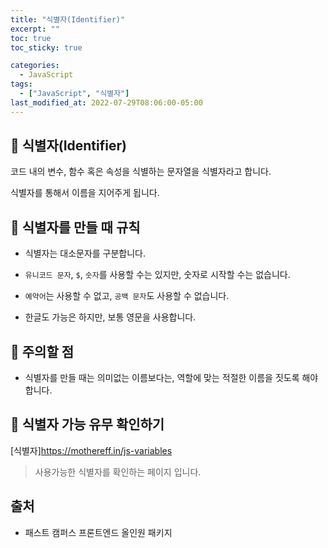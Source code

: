 ```yaml
---
title: "식별자(Identifier)"
excerpt: ""
toc: true
toc_sticky: true

categories:
  - JavaScript
tags:
  - ["JavaScript", "식별자"]
last_modified_at: 2022-07-29T08:06:00-05:00
---
```


## 📄 식별자(Identifier)

코드 내의 변수, 함수 혹은 속성을 식별하는 문자열을 식별자라고 합니다.

식별자를 통해서 이름을 지어주게 됩니다.

## 📄 식별자를 만들 때 규칙

- 식별자는 대소문자를 구분합니다.

- `유니코드 문자`, `$`, `숫자`를 사용할 수는 있지만, 숫자로 시작할 수는 없습니다.

- `예약어`는 사용할 수 없고, `공백 문자`도 사용할 수 없습니다.

- 한글도 가능은 하지만, 보통 영문을 사용합니다.

## 📄 주의할 점

- 식별자를 만들 때는 의미없는 이름보다는, 역할에 맞는 적절한 이름을 짓도록 해야합니다.

## 📄 식별자 가능 유무 확인하기

[식별자]https://mothereff.in/js-variables<br>

> 사용가능한 식별자를 확인하는 페이지 입니다.

## 출처

- 패스트 캠퍼스 프론트엔드 올인원 패키지
